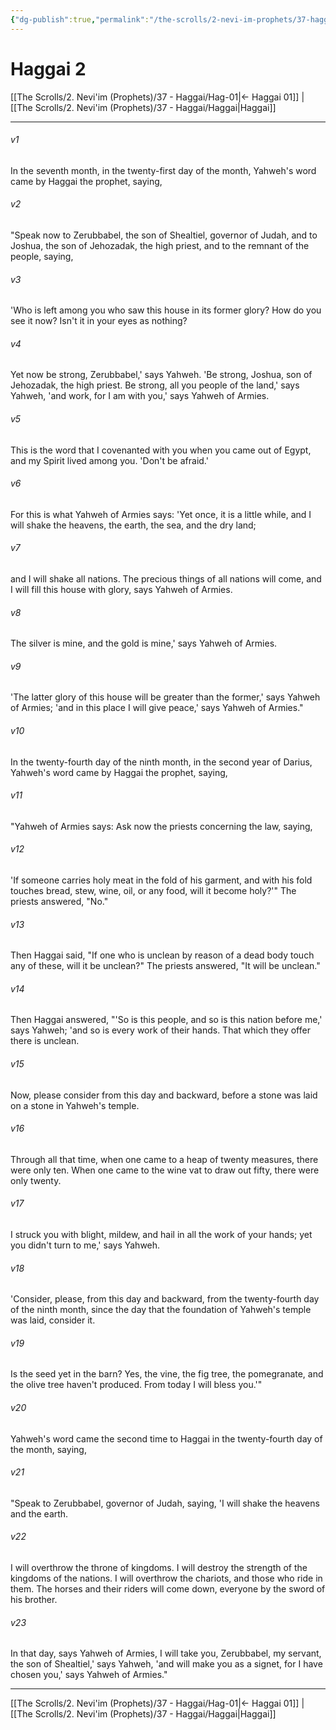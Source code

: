 ```yaml
---
{"dg-publish":true,"permalink":"/the-scrolls/2-nevi-im-prophets/37-haggai/hag-02/","tags":["TheScrolls","TorahLawofMoses"]}
---
```



# Haggai 2

[[The Scrolls/2. Nevi'im (Prophets)/37 - Haggai/Hag-01\|← Haggai 01]] | [[The Scrolls/2. Nevi'im (Prophets)/37 - Haggai/Haggai\|Haggai]]
***



###### v1 
In the seventh month, in the twenty-first day of the month, Yahweh's word came by Haggai the prophet, saying, 

###### v2 
"Speak now to Zerubbabel, the son of Shealtiel, governor of Judah, and to Joshua, the son of Jehozadak, the high priest, and to the remnant of the people, saying, 

###### v3 
'Who is left among you who saw this house in its former glory? How do you see it now? Isn't it in your eyes as nothing? 

###### v4 
Yet now be strong, Zerubbabel,' says Yahweh. 'Be strong, Joshua, son of Jehozadak, the high priest. Be strong, all you people of the land,' says Yahweh, 'and work, for I am with you,' says Yahweh of Armies. 

###### v5 
This is the word that I covenanted with you when you came out of Egypt, and my Spirit lived among you. 'Don't be afraid.' 

###### v6 
For this is what Yahweh of Armies says: 'Yet once, it is a little while, and I will shake the heavens, the earth, the sea, and the dry land; 

###### v7 
and I will shake all nations. The precious things of all nations will come, and I will fill this house with glory, says Yahweh of Armies. 

###### v8 
The silver is mine, and the gold is mine,' says Yahweh of Armies. 

###### v9 
'The latter glory of this house will be greater than the former,' says Yahweh of Armies; 'and in this place I will give peace,' says Yahweh of Armies." 

###### v10 
In the twenty-fourth day of the ninth month, in the second year of Darius, Yahweh's word came by Haggai the prophet, saying, 

###### v11 
"Yahweh of Armies says: Ask now the priests concerning the law, saying, 

###### v12 
'If someone carries holy meat in the fold of his garment, and with his fold touches bread, stew, wine, oil, or any food, will it become holy?'" The priests answered, "No." 

###### v13 
Then Haggai said, "If one who is unclean by reason of a dead body touch any of these, will it be unclean?" The priests answered, "It will be unclean." 

###### v14 
Then Haggai answered, "'So is this people, and so is this nation before me,' says Yahweh; 'and so is every work of their hands. That which they offer there is unclean. 

###### v15 
Now, please consider from this day and backward, before a stone was laid on a stone in Yahweh's temple. 

###### v16 
Through all that time, when one came to a heap of twenty measures, there were only ten. When one came to the wine vat to draw out fifty, there were only twenty. 

###### v17 
I struck you with blight, mildew, and hail in all the work of your hands; yet you didn't turn to me,' says Yahweh. 

###### v18 
'Consider, please, from this day and backward, from the twenty-fourth day of the ninth month, since the day that the foundation of Yahweh's temple was laid, consider it. 

###### v19 
Is the seed yet in the barn? Yes, the vine, the fig tree, the pomegranate, and the olive tree haven't produced. From today I will bless you.'" 

###### v20 
Yahweh's word came the second time to Haggai in the twenty-fourth day of the month, saying, 

###### v21 
"Speak to Zerubbabel, governor of Judah, saying, 'I will shake the heavens and the earth. 

###### v22 
I will overthrow the throne of kingdoms. I will destroy the strength of the kingdoms of the nations. I will overthrow the chariots, and those who ride in them. The horses and their riders will come down, everyone by the sword of his brother. 

###### v23 
In that day, says Yahweh of Armies, I will take you, Zerubbabel, my servant, the son of Shealtiel,' says Yahweh, 'and will make you as a signet, for I have chosen you,' says Yahweh of Armies."

***
[[The Scrolls/2. Nevi'im (Prophets)/37 - Haggai/Hag-01\|← Haggai 01]] | [[The Scrolls/2. Nevi'im (Prophets)/37 - Haggai/Haggai\|Haggai]]

